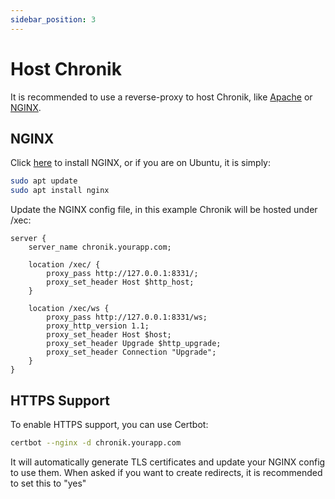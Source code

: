 ```yaml
---
sidebar_position: 3
---
```


# Host Chronik

It is recommended to use a reverse-proxy to host Chronik, like [Apache](https://httpd.apache.org/) or [NGINX](https://www.nginx.com/).

## NGINX
Click [here](https://docs.nginx.com/nginx/admin-guide/installing-nginx/installing-nginx-open-source/) to install NGINX, or if you are on Ubuntu, it is simply:

```bash
sudo apt update
sudo apt install nginx
```

Update the NGINX config file, in this example Chronik will be hosted under /xec:

```nginx title="/etc/nginx/sites-enabled/default"
server {
    server_name chronik.yourapp.com;

    location /xec/ {
        proxy_pass http://127.0.0.1:8331/;
        proxy_set_header Host $http_host;
    }

    location /xec/ws {
        proxy_pass http://127.0.0.1:8331/ws;
        proxy_http_version 1.1;
        proxy_set_header Host $host;
        proxy_set_header Upgrade $http_upgrade;
        proxy_set_header Connection "Upgrade";
    }
}
```

## HTTPS Support
To enable HTTPS support, you can use Certbot:

```bash
certbot --nginx -d chronik.yourapp.com
```

It will automatically generate TLS certificates and update your NGINX config to use them. When asked if you want to create redirects, it is recommended to set this to "yes"
